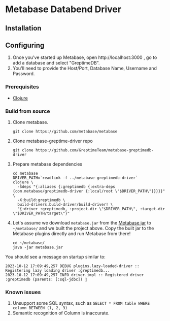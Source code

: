 # Metabase Databend Driver

## Installation

## Configuring

1. Once you've started up Metabase, open http://localhost:3000 , go to add a database and select "GreptimeDB".
2. You'll need to provide the Host/Port, Database Name, Username and Password.

### Prerequisites

- [Clojure](https://clojure.org/)

### Build from source

1. Clone metabase.

   ```shell
   git clone https://github.com/metabase/metabase
   ```

2. Clone metabase-greptime-driver repo

   ```shell
   git clone https://github.com/GreptimeTeam/metabase-greptimedb-driver
   ```

3. Prepare metabase dependencies

   ```shell
   cd metabase
   DRIVER_PATH=`readlink -f ../metabase-greptimedb-driver`
   clojure \
     -Sdeps "{:aliases {:greptimedb {:extra-deps {com.metabase/greptimedb-driver {:local/root \"$DRIVER_PATH\"}}}}}"  \
     -X:build:greptimedb \
     build-drivers.build-driver/build-driver! \
     "{:driver :greptimedb, :project-dir \"$DRIVER_PATH\", :target-dir \"$DRIVER_PATH/target\"}"
   ```

4. Let's assume we download `metabase.jar` from the [Metabase jar](https://www.metabase.com/docs/latest/operations-guide/running-the-metabase-jar-file.html) to `~/metabase/` and we built the project above. Copy the built jar to the Metabase plugins directly and run Metabase from there!

   ```shell
   cd ~/metabase/
   java -jar metabase.jar
   ```

You should see a message on startup similar to:

```
2023-10-12 17:09:49,257 DEBUG plugins.lazy-loaded-driver :: Registering lazy loading driver :greptimedb...
2023-10-12 17:09:49,257 INFO driver.impl :: Registered driver :greptimedb (parents: [:sql-jdbc]) 🚚
```

### Known issues

1. Unsupport some SQL syntax, such as `SELECT * FROM table WHERE column BETWEEN (1, 2, 3)`
2. Semantic recognition of Column is inaccurate.
